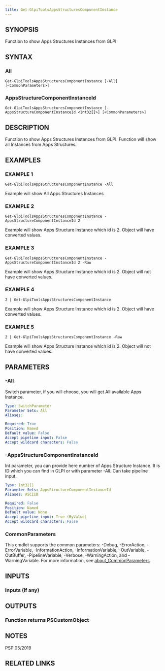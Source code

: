 ```yaml
---
title: Get-GlpiToolsAppsStructuresComponentInstance
---
```


## SYNOPSIS
Function to show Apps Structures Instances from GLPI

## SYNTAX

### All
```
Get-GlpiToolsAppsStructuresComponentInstance [-All] [<CommonParameters>]
```

### AppsStructureComponentInstanceId
```
Get-GlpiToolsAppsStructuresComponentInstance [-AppsStructureComponentInstanceId <Int32[]>] [<CommonParameters>]
```

## DESCRIPTION
Function to show Apps Structures Instances from GLPI.
Function will show all Instances from Apps Structures.

## EXAMPLES

### EXAMPLE 1
```
Get-GlpiToolsAppsStructuresComponentInstance -All
```

Example will show All Apps Structures Instances

### EXAMPLE 2
```
Get-GlpiToolsAppsStructuresComponentInstance -AppsStructureComponentInstanceId 2
```

Example will show Apps Structure Instance which id is 2.
Object will have converted values.

### EXAMPLE 3
```
Get-GlpiToolsAppsStructuresComponentInstance -AppsStructureComponentInstanceId 2 -Raw
```

Example will show Apps Structure Instance which id is 2.
Object will not have converted values.

### EXAMPLE 4
```
2 | Get-GlpiToolsAppsStructuresComponentInstance
```

Example will show Apps Structure Instance which id is 2.
Object will have converted values.

### EXAMPLE 5
```
2 | Get-GlpiToolsAppsStructuresComponentInstance -Raw
```

Example will show Apps Structure Instance which id is 2.
Object will not have converted values.

## PARAMETERS

### -All
Switch parameter, if you will choose, you will get All available Apps Instance.

```yaml
Type: SwitchParameter
Parameter Sets: All
Aliases:

Required: True
Position: Named
Default value: False
Accept pipeline input: False
Accept wildcard characters: False
```

### -AppsStructureComponentInstanceId
Int parameter, you can provide here number of Apps Structure Instance.
It is ID which you can find in GLPI or with parameter -All.
Can take pipeline input.

```yaml
Type: Int32[]
Parameter Sets: AppsStructureComponentInstanceId
Aliases: ASCIID

Required: False
Position: Named
Default value: None
Accept pipeline input: True (ByValue)
Accept wildcard characters: False
```

### CommonParameters
This cmdlet supports the common parameters: -Debug, -ErrorAction, -ErrorVariable, -InformationAction, -InformationVariable, -OutVariable, -OutBuffer, -PipelineVariable, -Verbose, -WarningAction, and -WarningVariable. For more information, see [about_CommonParameters](http://go.microsoft.com/fwlink/?LinkID=113216).

## INPUTS

### Inputs (if any)
## OUTPUTS

### Function returns PSCustomObject
## NOTES
PSP 05/2019

## RELATED LINKS
